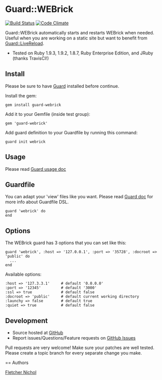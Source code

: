 # Guard::WEBrick

[![Build Status](https://travis-ci.org/fnichol/guard-webrick.png?branch=master)](https://travis-ci.org/fnichol/guard-webrick)
[![Code Climate](https://codeclimate.com/badge.png)](https://codeclimate.com/github/fnichol/guard-webrick)

Guard::WEBrick automatically starts and restarts WEBrick when needed. Useful when you are working on a static site but want to benefit from [Guard::LiveReload](http://github.com/guard/guard-livereload).

* Tested on Ruby 1.9.3, 1.9.2, 1.8.7, Ruby Enterprise Edition, and JRuby (thanks TravisCI!)

## Install

Please be sure to have [Guard](http://github.com/guard/guard) installed before continue.

Install the gem:

    gem install guard-webrick

Add it to your Gemfile (inside test group):

    gem 'guard-webrick'

Add guard definition to your Guardfile by running this command:

    guard init webrick

## Usage

Please read [Guard usage doc](http://github.com/guard/guard#readme)

## Guardfile

You can adapt your 'view' files like you want.
Please read [Guard doc](http://github.com/guard/guard#readme) for more info about Guardfile DSL.

    guard 'webrick' do
    end

## Options

The WEBrick guard has 3 options that you can set like this:

    guard 'webrick', :host => '127.0.0.1', :port => '35728', :docroot => 'public' do
      ...
    end

Available options:

    :host => '127.3.3.1'     # default '0.0.0.0'
    :port => '12345'         # default '3000'
    :ssl => true             # default false
    :docroot => 'public'     # default current working directory
    :launchy => false        # default true
    :quiet => true           # default false

## Development

* Source hosted at [GitHub](http://github.com/fnichol/guard-webrick)
* Report issues/Questions/Feature requests on [GitHub Issues](http://github.com/fnichol/guard-webrick/issues)

Pull requests are very welcome! Make sure your patches are well tested. Please create a topic branch for every separate change
you make.

== Authors

[Fletcher Nichol](http://github.com/fnichol)
